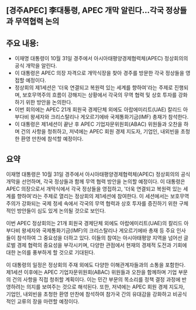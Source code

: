 ## [경주APEC] 李대통령, APEC 개막 알린다…각국 정상들과 무역협력 논의

## 주요 내용:
*   이재명 대통령이 10월 31일 경주에서 아시아태평양경제협력체(APEC) 정상회의의 공식 개막을 알린다.
*   이 대통령은 APEC 의장 자격으로 개막식장을 찾아 경주를 방문한 각국 정상들을 영접할 예정이다.
*   정상회의 제1세션은 '더욱 연결되고 복원력 있는 세계를 향하여'라는 주제로 진행되며, 보호무역주의 흐름이 강해지는 상황에서 각국의 무역 협력 및 상호 투자를 강화하기 위한 방안을 논의한다.
*   이번 회의에는 APEC 21개 회원국 경제단체 외에도 아랍에미리트(UAE) 칼리드 아부다비 왕세자와 크리스탈리나 게오르기에바 국제통화기금(IMF) 총재가 참석한다.
*   이 대통령은 제1세션이 끝난 후 APEC 기업자문위원회(ABAC) 위원들과 오찬을 하며 건의 사항을 청취하고, 저녁에는 APEC 회원 경제 지도자, 기업인, 내외빈을 초청한 환영 만찬에 참석할 예정이다.

## 요약

이재명 대통령은 10월 31일 경주에서 아시아태평양경제협력체(APEC) 정상회의의 공식 개막을 선언하며, 각국 정상들과 함께 무역 협력 방안을 논의할 예정이다. 이 대통령은 APEC 의장으로서 개막식에서 각국 정상들을 영접하고, '더욱 연결되고 복원력 있는 세계를 향하여'라는 주제로 열리는 정상회의 제1세션에 참여한다. 이 세션에서는 보호무역주의가 강화되는 국제 정세 속에서 각국의 무역 협력과 상호 투자를 증진하기 위한 구체적인 방안들이 심도 있게 논의될 것으로 보인다.

이번 APEC 정상회의는 21개 회원국 경제단체 외에도 아랍에미리트(UAE)의 칼리드 아부다비 왕세자와 국제통화기금(IMF)의 크리스탈리나 게오르기에바 총재 등 주요 인사들이 참석하여 그 중요성을 더하고 있다. 이들의 참여는 아시아태평양 지역을 넘어선 글로벌 경제 협력의 중요성을 부각시키며, 다양한 관점에서 현재의 경제적 도전과 기회에 대한 논의를 풍부하게 할 것으로 기대된다.

이 대통령의 일정은 정상회의 주재 외에도 다양한 이해관계자들과의 소통을 포함한다. 제1세션 이후에는 APEC 기업자문위원회(ABAC) 위원들과 오찬을 함께하며 기업 부문의 건의 사항을 직접 청취할 계획이다. 이는 민간 부문의 목소리를 정책 결정 과정에 반영하려는 의지를 보여주는 것으로 해석된다. 또한, 저녁에는 APEC 회원 경제 지도자, 기업인, 내외빈을 초청한 환영 만찬에 참석하여 참가국 간의 유대감을 강화하고 비공식적인 교류의 장을 마련할 예정이다.